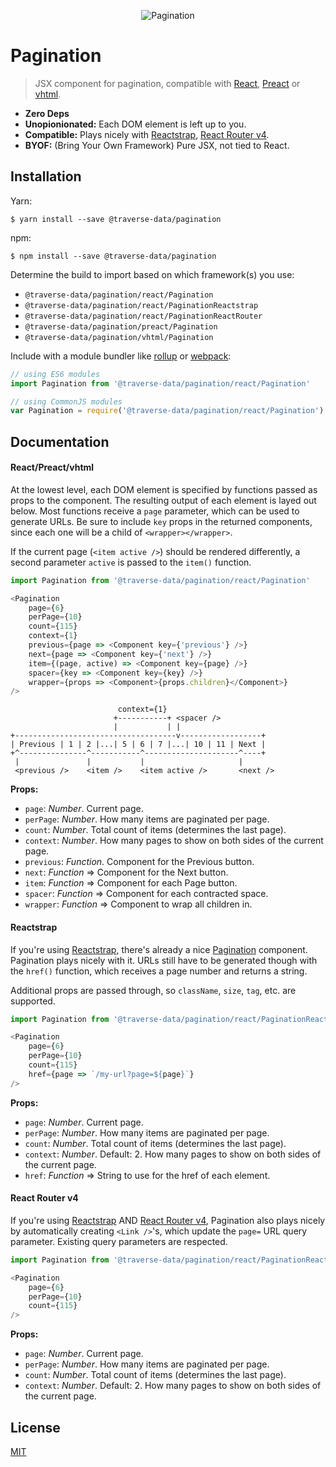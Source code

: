 
<p align="center">
<img alt="Pagination" title="Pagination" src="http://i.imgur.com/pGpCZTh.png">
</p>

# Pagination

> JSX component for pagination, compatible with [React], [Preact] or [vhtml].

- __Zero Deps__
- __Unopionionated:__ Each DOM element is left up to you.
- __Compatible:__ Plays nicely with [Reactstrap], [React Router v4].
- __BYOF:__ (Bring Your Own Framework) Pure JSX, not tied to React.

## Installation

Yarn:

```
$ yarn install --save @traverse-data/pagination
```

npm:

```
$ npm install --save @traverse-data/pagination
```

Determine the build to import based on which framework(s) you use:

- `@traverse-data/pagination/react/Pagination`
- `@traverse-data/pagination/react/PaginationReactstrap`
- `@traverse-data/pagination/react/PaginationReactRouter`
- `@traverse-data/pagination/preact/Pagination`
- `@traverse-data/pagination/vhtml/Pagination`

Include with a module bundler like [rollup] or [webpack]:

```js
// using ES6 modules
import Pagination from '@traverse-data/pagination/react/Pagination'

// using CommonJS modules
var Pagination = require('@traverse-data/pagination/react/Pagination')
```

## Documentation

#### React/Preact/vhtml

At the lowest level, each DOM element is specified by functions passed as props to the component. The resulting output of each element is layed out below. Most functions receive a `page` parameter, which can be used to generate URLs. Be sure to include `key` props in the returned components, since each one will be a child of `<wrapper></wrapper>`.

If the current page (`<item active />`) should be rendered differently, a second parameter `active` is passed to the `item()` function.

```js
import Pagination from '@traverse-data/pagination/react/Pagination'

<Pagination
    page={6}
    perPage={10}
    count={115}
    context={1}
    previous={page => <Component key={'previous'} />}
    next={page => <Component key={'next'} />}
    item={(page, active) => <Component key={page} />}
    spacer={key => <Component key={key} />}
    wrapper={props => <Component>{props.children}</Component>}
/>
```

```
                        context={1}
                       +-----------+ <spacer />
                       |           | |
+------------------------------------v------------------+
| Previous | 1 | 2 |...| 5 | 6 | 7 |...| 10 | 11 | Next |
+^---------------^-----------^---------------------^----+
 |               |           |                     |
 <previous />    <item />    <item active />       <next />
```

__Props:__
 - `page`: _Number_. Current page.
 - `perPage`: _Number_. How many items are paginated per page.
 - `count`: _Number_. Total count of items (determines the last page).
 - `context`: _Number_. How many pages to show on both sides of the current page.
 - `previous`: _Function_. Component for the Previous button.
 - `next`: _Function_ => Component for the Next button.
 - `item`: _Function_ => Component for each Page button.
 - `spacer`: _Function_ => Component for each contracted space.
 - `wrapper`: _Function_ => Component to wrap all children in.

#### Reactstrap

If you're using [Reactstrap], there's already a nice [Pagination] component. Pagination plays nicely with it. URLs still have to be generated though with the `href()` function, which receives a page number and returns a string.

Additional props are passed through, so `className`, `size`, `tag`, etc. are supported.

```js
import Pagination from '@traverse-data/pagination/react/PaginationReactstrap'

<Pagination
    page={6}
    perPage={10}
    count={115}
    href={page => `/my-url?page=${page}`}
/>
```

__Props:__
 - `page`: _Number_. Current page.
 - `perPage`: _Number_. How many items are paginated per page.
 - `count`: _Number_. Total count of items (determines the last page).
 - `context`: _Number_. Default: 2. How many pages to show on both sides of the current page.
 - `href`: _Function_ => String to use for the href of each element.

#### React Router v4

If you're using [Reactstrap] AND [React Router v4], Pagination also plays nicely by automatically creating `<Link />`'s, which update the `page=` URL query parameter. Existing query parameters are respected.

```js
import Pagination from '@traverse-data/pagination/react/PaginationReactstrap'

<Pagination
    page={6}
    perPage={10}
    count={115}
/>
```

__Props:__
 - `page`: _Number_. Current page.
 - `perPage`: _Number_. How many items are paginated per page.
 - `count`: _Number_. Total count of items (determines the last page).
 - `context`: _Number_. Default: 2. How many pages to show on both sides of the current page.

## License

[MIT]

[React]: https://facebook.github.io/react/
[Preact]: http://preactjs.com/
[vhtml]: https://github.com/developit/vhtml
[Reactstrap]: http://reactstrap.github.io/
[React Router v4]: https://reacttraining.com/react-router/
[rollup]: http://rollupjs.org/
[webpack]: https://webpack.github.io/
[Pagination]: https://reactstrap.github.io/components/pagination/
[MIT]: http://choosealicense.com/licenses/mit/
